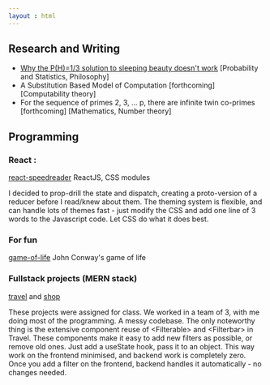 ```yaml
---
layout : html
---
```


## Research and Writing

- [Why the P(H)=1/3 solution to sleeping beauty doesn't work](../posts/2023-05-11-why-onethird-solution-to-sleeping-beauty-doesnt-work) [Probability and Statistics, Philosophy]
- A Substitution Based Model of Computation [forthcoming] [Computability theory]
- For the sequence of primes 2, 3, ... p, there are infinite twin co-primes [forthcoming] [Mathematics, Number theory]

## Programming
### React : 
[react-speedreader](https://www.github.com/mayankkamboj47/react-speedreader)
ReactJS, CSS modules

I decided to prop-drill the state and dispatch, creating a proto-version of a reducer before I read/knew about them. The theming system is flexible, and can handle lots of themes fast - just modify the CSS and add one line of 3 words to the Javascript code. Let CSS do what it does best.

### For fun 
[game-of-life](https://mayankkamboj47.github.io/game-of-life)
John Conway's game of life

### Fullstack projects (MERN stack)
[travel](https://www.github.com/mayankkamboj47/travel) and [shop](https://www.github.com/mayankkamboj47/shop)


These projects were assigned for class. We worked in a team of 3, with me doing most of the programming. A messy codebase. The only noteworthy thing is the extensive component reuse of
&lt;Filterable&gt; and &lt;Filterbar&gt; in Travel. These components make it easy to add new filters as possible, or remove old ones. Just add a useState hook, pass it to an object. This way
work on the frontend minimised, and backend work is completely zero. Once you add a filter
on the frontend, backend handles it automatically - no changes needed. 